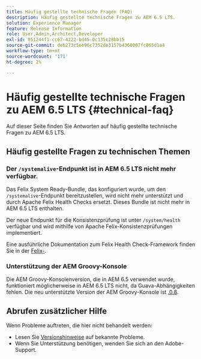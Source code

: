 ```yaml
---
title: Häufig gestellte technische Fragen (FAQ)
description: Häufig gestellte technische Fragen zu AEM 6.5 LTS.
solution: Experience Manager
feature: Release Information
role: User,Admin,Architect,Developer
exl-id: 051244f1-cc67-4222-bd45-0c135c28bb15
source-git-commit: deb273c5ee96c7352de3157b4360007fc065d1a4
workflow-type: tm+mt
source-wordcount: '171'
ht-degree: 2%

---
```


# Häufig gestellte technische Fragen zu AEM 6.5 LTS {#technical-faq}

Auf dieser Seite finden Sie Antworten auf häufig gestellte technische Fragen zu AEM 6.5 LTS.

## Häufig gestellte Fragen zu technischen Themen

### Der `/systemalive`-Endpunkt ist in AEM 6.5 LTS nicht mehr verfügbar.

Das Felix System Ready-Bundle, das konfiguriert wurde, um den `/systemalive`-Endpunkt bereitzustellen, wird nicht mehr unterstützt und durch Apache Felix Health Checks ersetzt. Dieses Bundle ist nicht mehr in AEM 6.5 LTS enthalten.

Der neue Endpunkt für die Konsistenzprüfung ist unter `/system/health` verfügbar und wird mithilfe von Apache Felix-Konsistenzprüfungen implementiert.

Eine ausführliche Dokumentation zum Felix Health Check-Framework finden Sie in der [Felix-](https://github.com/apache/felix-dev/blob/master/healthcheck/README.md).

### Unterstützung der AEM Groovy-Konsole

Die AEM Groovy-Konsolenversion, die in AEM 6.5 verwendet wurde, funktioniert möglicherweise in AEM 6.5 LTS nicht, da Guava-Abhängigkeiten fehlen. Die neu unterstützte Version der AEM Groovy-Konsole ist [.0.8](https://mvnrepository.com/artifact/be.orbinson.aem/aem-groovy-console/19.0.8).

## Abrufen zusätzlicher Hilfe

Wenn Probleme auftreten, die hier nicht behandelt werden:
* Lesen Sie [Versionshinweise](/help/release-notes/release-notes.md) auf bekannte Probleme.
* Wenn Sie Unterstützung benötigen, wenden Sie sich an den Adobe-Support.
